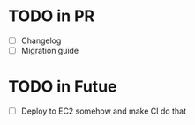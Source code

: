 
# TODO in PR

- [ ] Changelog
- [ ] Migration guide

# TODO in Futue

- [ ] Deploy to EC2 somehow and make CI do that